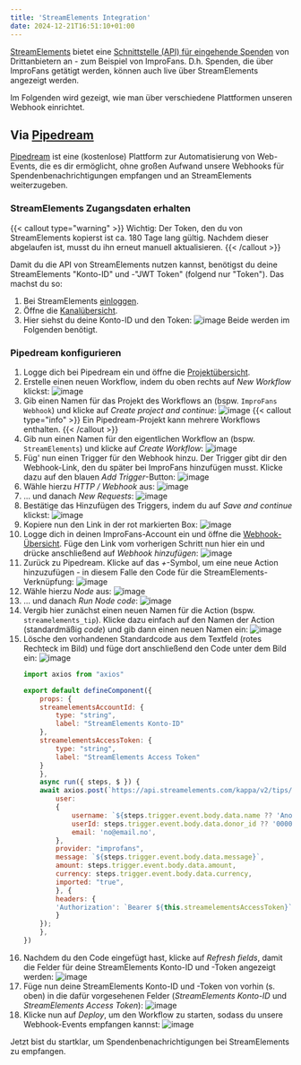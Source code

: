 ```yaml
---
title: 'StreamElements Integration'
date: 2024-12-21T16:51:10+01:00
---
```


[StreamElements](https://streamelements.com/) bietet eine [Schnittstelle (API) für eingehende Spenden](https://dev.streamelements.com/docs/api-docs/7e632a4cecfe1-channel) von Drittanbietern an - zum Beispiel von ImproFans. D.h. Spenden, die über ImproFans getätigt werden, können auch live über StreamElements angezeigt werden.

Im Folgenden wird gezeigt, wie man über verschiedene Plattformen unseren Webhook einrichtet.

## Via [Pipedream](https://pipedream.com/)

[Pipedream](https://pipedream.com/) ist eine (kostenlose) Plattform zur Automatisierung von Web-Events, die es dir ermöglicht, ohne großen Aufwand unsere Webhooks für Spendenbenachrichtigungen empfangen und an StreamElements weiterzugeben.

### StreamElements Zugangsdaten erhalten

{{< callout type="warning" >}}
  Wichtig: Der Token, den du von StreamElements kopierst ist ca. 180 Tage lang gültig. Nachdem dieser abgelaufen ist, musst du ihn erneut manuell aktualisieren.
{{< /callout >}}

Damit du die API von StreamElements nutzen kannst, benötigst du deine StreamElements "Konto-ID" und -"JWT Token" (folgend nur "Token"). Das machst du so:

1. Bei StreamElements [einloggen](https://streamelements.com/dashboard).
2. Öffne die [Kanalübersicht](https://streamelements.com/dashboard/account/channels).
3. Hier siehst du deine Konto-ID und den Token:
    ![image](/images/webhooks/streamelements-integration/01_streamelements-credentials.de.jpg)
    Beide werden im Folgenden benötigt.

### Pipedream konfigurieren

1. Logge dich bei Pipedream ein und öffne die [Projektübersicht](https://pipedream.com/projects).
2. Erstelle einen neuen Workflow, indem du oben rechts auf *New Workflow* klickst:
    ![image](/images/webhooks/streamelements-integration/02_new-workflow.jpg)
3. Gib einen Namen für das Projekt des Workflows an (bspw. `ImproFans Webhook`) und klicke auf *Create project and continue*:
    ![image](/images/webhooks/streamelements-integration/03_create-project.jpg)
    {{< callout type="info" >}}
    Ein Pipedream-Projekt kann mehrere Workflows enthalten.
    {{< /callout >}}
4. Gib nun einen Namen für den eigentlichen Workflow an (bspw. `StreamElements`) und klicke auf *Create Workflow*:
    ![image](/images/webhooks/streamelements-integration/04_create-workflow.jpg)
5. Füg' nun einen Trigger für den Webhook hinzu. Der Trigger gibt dir den Webhook-Link, den du später bei ImproFans hinzufügen musst. Klicke dazu auf den blauen *Add Trigger*-Button:
    ![image](/images/webhooks/streamelements-integration/05_add-trigger.jpg)
6. Wähle hierzu *HTTP / Webhook* aus:
    ![image](/images/webhooks/streamelements-integration/06_select-trigger-1.jpg)
7. ... und danach *New Requests*:
    ![image](/images/webhooks/streamelements-integration/07_select-trigger-2.jpg)
8. Bestätige das Hinzufügen des Triggers, indem du auf *Save and continue* klickst:
    ![image](/images/webhooks/streamelements-integration/08_configure-trigger.jpg)
9. Kopiere nun den Link in der rot markierten Box:
    ![image](/images/webhooks/streamelements-integration/09_copy-endpoint-url.jpg)
10. Logge dich in deinen ImproFans-Account ein und öffne die [Webhook-Übersicht](https://improfans.de/u/webhooks). Füge den Link vom vorherigen Schritt nun hier ein und drücke anschließend auf *Webhook hinzufügen*:
    ![image](/images/webhooks/streamelements-integration/10_add-improfans-webhook.de.jpg)
11. Zurück zu Pipedream. Klicke auf das *+*-Symbol, um eine neue Action hinzuzufügen - in diesem Falle den Code für die StreamElements-Verknüpfung:
    ![image](/images/webhooks/streamelements-integration/11_add-action.jpg)
12. Wähle hierzu *Node* aus:
    ![image](/images/webhooks/streamelements-integration/12_select-action-1.jpg)
13. ... und danach *Run Node code*:
    ![image](/images/webhooks/streamelements-integration/13_select-action-2.jpg)
14. Vergib hier zunächst einen neuen Namen für die Action (bspw. `streamelements_tip`). Klicke dazu einfach auf den Namen der Action (standardmäßig *code*) und gib dann einen neuen Namen ein:
    ![image](/images/webhooks/streamelements-integration/14_configure-action-1.jpg)
15. Lösche den vorhandenen Standardcode aus dem Textfeld (rotes Rechteck im Bild) und füge dort anschließend den Code unter dem Bild ein:
    ![image](/images/webhooks/streamelements-integration/15_configure-action-2.jpg)
    ```js
    import axios from "axios"

    export default defineComponent({
        props: {
        streamelementsAccountId: {
            type: "string",
            label: "StreamElements Konto-ID"
        },
        streamelementsAccessToken: {
            type: "string",
            label: "StreamElements Access Token"
        }
        },
        async run({ steps, $ }) {
        await axios.post(`https://api.streamelements.com/kappa/v2/tips/${this.streamelementsAccountId}`, {
            user:
            {
                username: `${steps.trigger.event.body.data.name ?? 'Anonymous'}`,
                userId: steps.trigger.event.body.data.donor_id ?? '00000000-0000-0000-0000-000000000000',
                email: 'no@email.no',
            },
            provider: "improfans",
            message: `${steps.trigger.event.body.data.message}`,
            amount: steps.trigger.event.body.data.amount,
            currency: steps.trigger.event.body.data.currency,
            imported: "true",
            }, {
            headers: {
            'Authorization': `Bearer ${this.streamelementsAccessToken}`,
            }
        });
        },
    })
    ```
16. Nachdem du den Code eingefügt hast, klicke auf *Refresh fields*, damit die Felder für deine StreamElements Konto-ID und -Token angezeigt werden:
    ![image](/images/webhooks/streamelements-integration/16_configure-action-3.jpg)
17. Füge nun deine StreamElements Konto-ID und -Token von vorhin (s. oben) in die dafür vorgesehenen Felder (*StreamElements Konto-ID* und *StreamElements Access Token*):
    ![image](/images/webhooks/streamelements-integration/17_configure-action-4.jpg)
18. Klicke nun auf *Deploy*, um den Workflow zu starten, sodass du unsere Webhook-Events empfangen kannst:
    ![image](/images/webhooks/streamelements-integration/18_deploy.jpg)

Jetzt bist du startklar, um Spendenbenachrichtigungen bei StreamElements zu empfangen.
